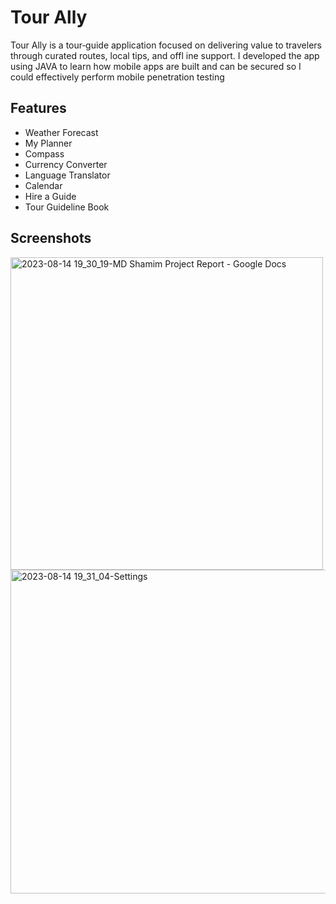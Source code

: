 
# Tour Ally

Tour Ally is a tour‑guide application focused on delivering value to travelers through curated routes, local tips, and offl ine support. I developed the app using JAVA to learn how mobile apps are built and can be secured so I could effectively perform mobile penetration testing

## Features

- Weather Forecast
- My Planner
- Compass
- Currency Converter
- Language Translator
- Calendar
- Hire a Guide
- Tour Guideline Book

## Screenshots
<img width="500" alt="2023-08-14 19_30_19-MD Shamim Project Report - Google Docs" src="https://github.com/incoggeek/TourAlly/assets/104693696/9d94cf8c-5eae-4075-906d-e679424420fc">
<img width="518" alt="2023-08-14 19_31_04-Settings" src="https://github.com/incoggeek/TourAlly/assets/104693696/c8efdef8-be40-4d35-8be1-982ce83c070b">
